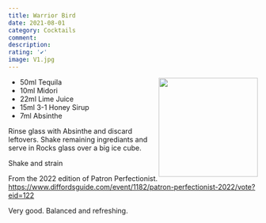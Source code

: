 ```yaml
---
title: Warrior Bird
date: 2021-08-01
category: Cocktails
comment: 
description: 
rating: '✔'
image: V1.jpg
---
```


<img src="v1.jpg" width="200px" height="200px" style="float: right;">

 - 50ml Tequila
 - 10ml Midori
 - 22ml Lime Juice
 - 15ml 3-1 Honey Sirup
 - 7ml Absinthe

Rinse glass with Absinthe and discard leftovers. Shake remaining ingrediants and serve in Rocks glass over a big ice cube.

Shake and strain

From the 2022 edition of Patron Perfectionist. 
https://www.diffordsguide.com/event/1182/patron-perfectionist-2022/vote?eid=122

Very good. Balanced and refreshing. 

<p style="clear: right; display: block;"></p>

[v1]: V1.jpg